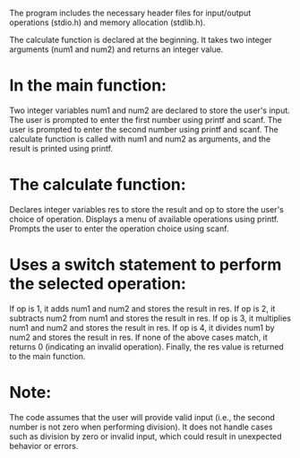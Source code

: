 The program includes the necessary header files for input/output operations (stdio.h) and memory allocation (stdlib.h).

The calculate function is declared at the beginning. It takes two integer arguments (num1 and num2) and returns an integer value.

# In the main function:
Two integer variables num1 and num2 are declared to store the user's input.
The user is prompted to enter the first number using printf and scanf.
The user is prompted to enter the second number using printf and scanf.
The calculate function is called with num1 and num2 as arguments, and the result is printed using printf.

# The calculate function:
Declares integer variables res to store the result and op to store the user's choice of operation.
Displays a menu of available operations using printf.
Prompts the user to enter the operation choice using scanf.

# Uses a switch statement to perform the selected operation:
If op is 1, it adds num1 and num2 and stores the result in res.
If op is 2, it subtracts num2 from num1 and stores the result in res.
If op is 3, it multiplies num1 and num2 and stores the result in res.
If op is 4, it divides num1 by num2 and stores the result in res.
If none of the above cases match, it returns 0 (indicating an invalid operation).
Finally, the res value is returned to the main function.

# Note: 
The code assumes that the user will provide valid input (i.e., the second number is not zero when performing division). It does not handle cases such as division by zero or invalid input, which could result in unexpected behavior or errors.
